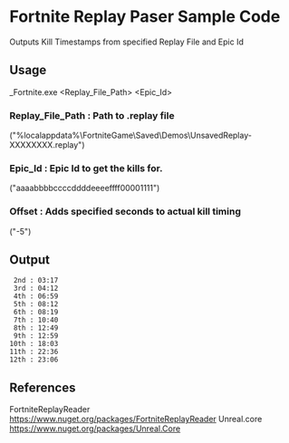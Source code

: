 # Fortnite Replay Paser Sample Code
Outputs Kill Timestamps from specified Replay File and Epic Id

## Usage
_Fortnite.exe <Replay_File_Path> <Epic_Id> <Offset>

### Replay_File_Path : Path to .replay file 
("%localappdata%\FortniteGame\Saved\Demos\UnsavedReplay-XXXXXXXX.replay")

### Epic_Id : Epic Id to get the kills for.
("aaaabbbbccccddddeeeeffff00001111")

### Offset : Adds specified seconds to actual kill timing
("-5")


## Output
``` 1st : 02:29
 2nd : 03:17
 3rd : 04:12
 4th : 06:59
 5th : 08:12
 6th : 08:19
 7th : 10:40
 8th : 12:49
 9th : 12:59
10th : 18:03
11th : 22:36
12th : 23:06
```
## References
FortniteReplayReader 
https://www.nuget.org/packages/FortniteReplayReader
Unreal.core
https://www.nuget.org/packages/Unreal.Core
